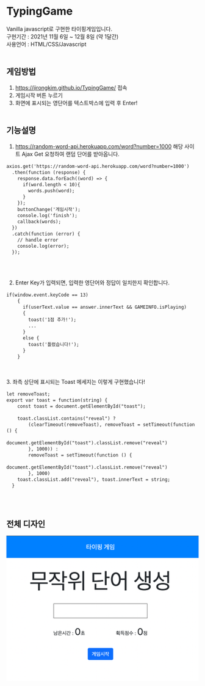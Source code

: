 # TypingGame
Vanilla javascript로 구현한 타이핑게임입니다.<br>
구현기간 : 2021년 11월 6일 ~ 12월 8일 (약 1달간)<br>
사용언어 : HTML/CSS/Javascript <br><br>

## 게임방법
1. https://jirongkim.github.io/TypingGame/ 접속
2. 게임시작 버튼 누르기
3. 화면에 표시되는 영단어를 텍스트박스에 입력 후 Enter! <br><br>

## 기능설명
1. https://random-word-api.herokuapp.com/word?number=1000 해당 사이트 Ajax Get 요청하여 랜덤 단어를 받아옵니다. 

```
axios.get('https://random-word-api.herokuapp.com/word?number=1000')
  .then(function (response) {
    response.data.forEach((word) => {
      if(word.length < 10){
        words.push(word);
      }
    });
    buttonChange('게임시작');
    console.log('finish');
    callback(words);
  })
  .catch(function (error) {
    // handle error
    console.log(error);
  });
```
<br><br>

2. Enter Key가 입력되면, 입력한 영단어와 정답이 일치한지 확인합니다.
```
if(window.event.keyCode == 13)
    {
      if(userText.value == answer.innerText && GAMEINFO.isPlaying)
      {
        toast('1점 추가!');
        ...
      }
      else {
        toast('틀렸습니다!');
      }
    }
```

<br><br>
3. 좌측 상단에 표시되는 Toast 메세지는 이렇게 구현했습니다!
```
let removeToast;
export var toast = function(string) {
    const toast = document.getElementById("toast");

    toast.classList.contains("reveal") ?
        (clearTimeout(removeToast), removeToast = setTimeout(function () {
            document.getElementById("toast").classList.remove("reveal")
        }, 1000)) :
        removeToast = setTimeout(function () {
            document.getElementById("toast").classList.remove("reveal")
        }, 1000)
    toast.classList.add("reveal"), toast.innerText = string;
  }
```
<br><br>
## 전체 디자인
![full_view](./assets/img/full_view.png)
